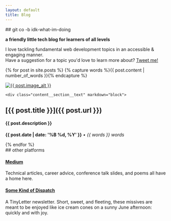 ```yaml
---
layout: default
title: Blog
---
```

<div class="align-center" markdown="block">
## git co -b idk-what-im-doing

__a friendly little tech blog for learners of all levels__

I love tackling fundamental web development topics in an accessible & engaging manner.
<br>
Have a suggestion for a topic you'd love to learn more about? [Tweet me!](https://twitter.com/mariechatfield)
</div>

{% for post in site.posts %}
  {% capture words %}{{ post.content | number_of_words }}{% endcapture %}
  <!-- {% capture minutes %}{{ post.content | reading_time }}{% endcapture %} -->

  <div class="content__section">
    <div class="content__section__media">
      <a href="{{ post.url }}">
        <img class="content__section__image" src="{{ post.image }}" alt="{{ post.image_alt }}">
        </a>
    </div>

    <div class="content__section__text" markdown="block">
## [{{ post.title }}]({{ post.url }})
#### {{ post.description }}
__{{ post.date | date: '%B %d, %Y'  }}__
_&#8226; {{ words }} words_
<!-- &#8226; {{ minutes }} minute read_ -->
        
<!-- {{ post.excerpt }} -->
<!-- _[read more...]({{ post.url }})_       -->
</div>
  </div>
{% endfor %}

<div class="spacer--xl"></div>

<div class="align-center" markdown="block">
## other platforms

#### [Medium](https://medium.com/@mariechatfield)

Technical articles, career advice, conference talk slides, and poems all have a home here.

#### [Some Kind of Dispatch](http://tinyletter.com/mariechatfield)

A TinyLetter newsletter. Short, sweet, and fleeting, these missives are meant to be enjoyed like ice cream cones on a sunny June afternoon: quickly and with joy.